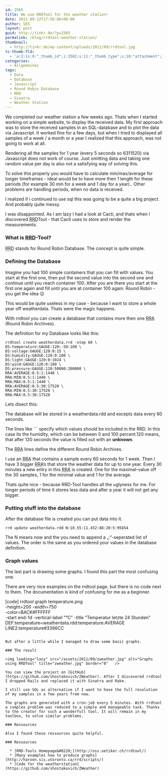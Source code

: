 ```yaml
---
id: 2565
title: We use RRDTool for the weather station!
date: 2011-09-12T17:56:06+00:00
author: SES
layout: post
guid: http://tinkr.de/?p=2565
permalink: /blog/rrdtool-weather-station/
thumbnail:
  - http://tinkr.de/wp-content/uploads/2011/09/rrdtool.jpg
tc-thumb-fld:
  - 'a:2:{s:9:"_thumb_id";i:2582;s:11:"_thumb_type";s:10:"attachment";}'
categories:
  - Allgemeines
tags:
  - Data
  - Database
  - Javascript
  - Round Robin Database
  - RRD
  - Sinatra
  - Weather Station
---
```

We completed our weather station a few weeks ago. Thats when I started working on a simple website, to display the received data. My first approach was to store the received samples in an SQL-database and to plot the data via Javascript. It worked fine for a few days, but when I tried to displayed all samples of a week / a month or a year I realized that this approach, was not going to work at all.

Rendering all the samples for 1 year (every 5 seconds so 6311520) via Javascript does not work of course. Just omitting data and taking one random value per day is also not a satisfying way of solving this.

To solve this properly you would have to calculate min/max/average for longer timeframes - ideal would be to have more then 1 length for these periods (for example 30 min for a week and 1 day for a year).. Other problems are handling periods, when no data is received.

I realized if i continued to use sql this was going to be a quite a big project. And probably quite messy.

I was disappointed. As I am lazy I had a look at Cacti, and thats when I discovered <acronym title="Round Robin Database">RRD</acronym>Tool - that Cacti uses to store and render the measurements.

### What is <acronym title="Round Robin Database">RRD</acronym>-Tool?

<acronym title="Round Robin Database">RRD</acronym> stands for Round Robin Database. The concept is quite simple.

### Defining the Database

Imagine you had 100 simple containers that you can fill with values. You start at the first one, then put the second value into the second one and continue until you reach container 100. After you are there you start at the first one again and fill until you are at container 100 again. Round Robin - you get the idea 😉

This would be quite useless in my case - because I want to store a whole year off weatherdata. Thats were the magic happens.

With rrdtool you can create a database that contains more then one <acronym title="Round Robin Archive">RRA</acronym> (Round Robin Archives).

The definition for my Database looks like this:

```
rrdtool create weatherdata.rrd -step 60 \
DS:temperature:GAUGE:120:-50:100 \
DS:voltage:GAUGE:120:0:15 \
DS:humidity:GAUGE:120:0:100 \
DS:light:GAUGE:120:0:1024 \
DS:wind:GAUGE:120:0:100 \
DS:pressure:GAUGE:120:50000:200000 \
RRA:AVERAGE:0.5:1:1440 \
RRA:MIN:0.5:1:1440 \
RRA:MAX:0.5:1:1440 \
RRA:AVERAGE:0.5:30:17520 \
RRA:MIN:0.5:30:17520 \
RRA:MAX:0.5:30:17520
```

Lets disect this:

The database will be stored in a weatherdata.rdd and excepts data every 60 seconds.

The lines like ``` specify which values should be included in the RRD. In this case its the humidity, which can be between 0 and 100 percent.120 means, that after 120 seconds the value is filled out with an **unknown**.

The <acronym title="Round Robin Archive">RRA</acronym> lines define the different Round Robin Archives.

I use an <acronym title="Round Robin Archive">RRA</acronym> that contains a sample every 60 seconds for 1 week.
Then I have 3 bigger <acronym title="Round Robin Archive">RRA</acronym>&#8217;s that store the weather data for up to one year. Every 30 minutes a new entry in this <acronym title="Round Robin Archive">RRA</acronym> is created. One for the maximal-value off the 30 samples, 1 for the minimal value and 1 for the average.

Thats quite nice - because RRD-Tool handles all the uglyness for me. For longer periods of time it stores less data and after a year it will not get any bigger.

### Putting stuff into the database

After the database file is created you can put data into it.

```
rrd update weatherdata.rdd N:10.55:11.452:88:20:5:95654
```

The N means now and the you need to append a &#8222;:&#8220;-seperated list of values. The order is the same as you ordered your values in the database definition.

### Graph values

The last part is drawing some graphs. I found this part the most confusing one.

There are very nice examples on the rrdtool page, but there is no code next to them. The documentation is kind of confusing for me as a beginner.

[code]
rrdtool graph temperature.png \
-height=200 -width=750 \
-color=BACK#FFFFFF \
-start end-1d -vertical-label "°C" -title &quot;Temperatur letzte 24 Stunden&quot; \
DEF:temperature=weatherdata.rdd:temperature:AVERAGE \
LINE2:temperature#3366CC
```

But after a little while I managed to draw some basic graphs.

### The result

<img loading="lazy" src="/assets/2011/09/zweather.jpg" alt="Graphs using RRDTool" title="zweather.jpg" border="0"   />

You can view the project on [GitHub](https://github.com/shostakovich/ZWeather). After I discovered rrdtool I dropped Rails and replaced it with Sinatra and Rake.

I still use SQL as alternative if I want to have the full resolution of my samples in a few years from now.

The graphs are generated with a cron-job every 5 minutes. With rrdtool a complex problem was reduced to a simple and manageable task. Thanks to the creator for such a wonderfull tool. It will remain in my toolbox, to solve similar problems.

### Ressources

Also I found these ressources quite helpful.

### Ressources

  * [RRD-Tools Homepage&#8220;](http://oss.oetiker.ch/rrdtool/)
  * [Many examples how to produce graphs](http://haroon.sis.utoronto.ca/rrd/scripts/)
  * [Code for the weatherstation](https://github.com/shostakovich/ZWeather)
